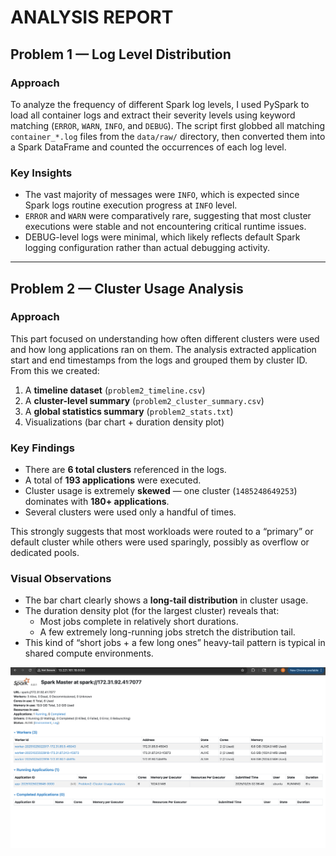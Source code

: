 # ANALYSIS REPORT

## Problem 1 — Log Level Distribution

### Approach
To analyze the frequency of different Spark log levels, I used PySpark to load all container logs and extract their severity levels using keyword matching (`ERROR`, `WARN`, `INFO`, and `DEBUG`). The script first globbed all matching `container_*.log` files from the `data/raw/` directory, then converted them into a Spark DataFrame and counted the occurrences of each log level.

### Key Insights
- The vast majority of messages were `INFO`, which is expected since Spark logs routine execution progress at `INFO` level.
- `ERROR` and `WARN` were comparatively rare, suggesting that most cluster executions were stable and not encountering critical runtime issues.
- DEBUG-level logs were minimal, which likely reflects default Spark logging configuration rather than actual debugging activity.

---

## Problem 2 — Cluster Usage Analysis

### Approach
This part focused on understanding how often different clusters were used and how long applications ran on them. The analysis extracted application start and end timestamps from the logs and grouped them by cluster ID. From this we created:
1. A **timeline dataset** (`problem2_timeline.csv`)
2. A **cluster-level summary** (`problem2_cluster_summary.csv`)
3. A **global statistics summary** (`problem2_stats.txt`)
4. Visualizations (bar chart + duration density plot)


### Key Findings
- There are **6 total clusters** referenced in the logs.
- A total of **193 applications** were executed.
- Cluster usage is extremely **skewed** — one cluster (`1485248649253`) dominates with **180+ applications**.
- Several clusters were used only a handful of times.

This strongly suggests that most workloads were routed to a “primary” or default cluster while others were used sparingly, possibly as overflow or dedicated pools.


### Visual Observations
- The bar chart clearly shows a **long-tail distribution** in cluster usage.
- The duration density plot (for the largest cluster) reveals that:
  - Most jobs complete in relatively short durations.
  - A few extremely long-running jobs stretch the distribution tail.
- This kind of “short jobs + a few long ones” heavy-tail pattern is typical in shared compute environments.


![spark](spark.png)